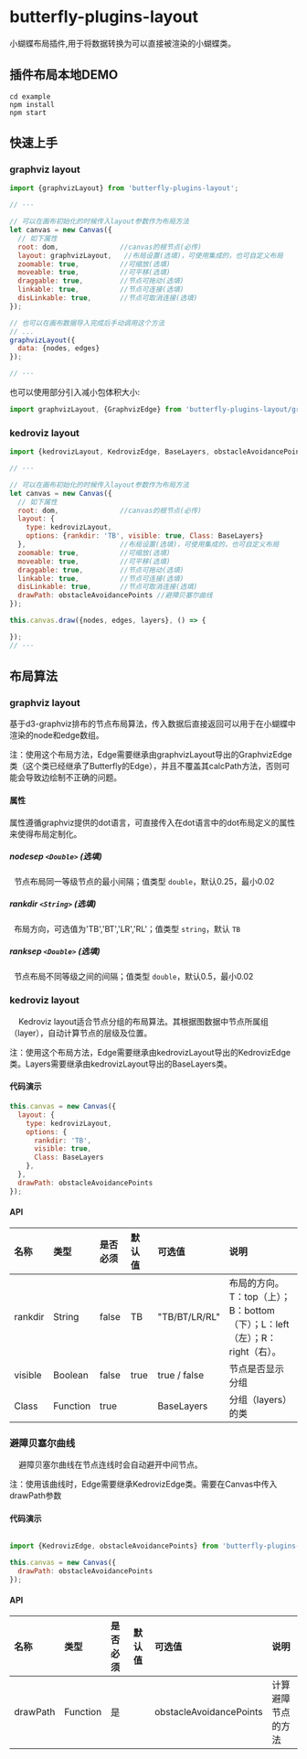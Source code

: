 # butterfly-plugins-layout

小蝴蝶布局插件,用于将数据转换为可以直接被渲染的小蝴蝶类。

## 插件布局本地DEMO
``` shell
cd example
npm install
npm start
```
## 快速上手
### graphviz layout
``` js
import {graphvizLayout} from 'butterfly-plugins-layout';

// ···

// 可以在画布初始化的时候传入layout参数作为布局方法
let canvas = new Canvas({
  // 如下属性
  root: dom,               //canvas的根节点(必传)
  layout: graphvizLayout,   //布局设置(选填)，可使用集成的，也可自定义布局
  zoomable: true,          //可缩放(选填)
  moveable: true,          //可平移(选填)
  draggable: true,         //节点可拖动(选填)
  linkable: true,          //节点可连接(选填)
  disLinkable: true,       //节点可取消连接(选填)
});

// 也可以在画布数据导入完成后手动调用这个方法
// ...
graphvizLayout({
  data: {nodes, edges}
});

// ···

```

也可以使用部分引入减小包体积大小:
``` js
import graphvizLayout, {GraphvizEdge} from 'butterfly-plugins-layout/graphvizLayout';
```

### kedroviz layout
``` js
import {kedrovizLayout, KedrovizEdge, BaseLayers, obstacleAvoidancePoints} from 'butterfly-plugins-layout';

// ···

// 可以在画布初始化的时候传入layout参数作为布局方法
let canvas = new Canvas({
  // 如下属性
  root: dom,               //canvas的根节点(必传)
  layout: {
    type: kedrovizLayout, 
    options: {rankdir: 'TB', visible: true, Class: BaseLayers}
  },                       //布局设置(选填)，可使用集成的，也可自定义布局
  zoomable: true,          //可缩放(选填)
  moveable: true,          //可平移(选填)
  draggable: true,         //节点可拖动(选填)
  linkable: true,          //节点可连接(选填)
  disLinkable: true,       //节点可取消连接(选填)
  drawPath: obstacleAvoidancePoints //避障贝塞尔曲线
});

this.canvas.draw({nodes, edges, layers}, () => {

});
// ···

```

## 布局算法

### graphviz layout

基于d3-graphviz排布的节点布局算法，传入数据后直接返回可以用于在小蝴蝶中渲染的node和edge数组。

注：使用这个布局方法，Edge需要继承由graphvizLayout导出的GraphvizEdge类（这个类已经继承了Butterfly的Edge），并且不覆盖其calcPath方法，否则可能会导致边绘制不正确的问题。

#### 属性

属性遵循graphviz提供的dot语言，可直接传入在dot语言中的dot布局定义的属性来使得布局定制化。

##### nodesep _`<Double>`_   (选填)

&nbsp;&nbsp;节点布局同一等级节点的最小间隔；值类型 `double`，默认0.25，最小0.02

##### rankdir _`<String>`_   (选填)

&nbsp;&nbsp;布局方向，可选值为'TB','BT','LR','RL'；值类型 `string`，默认 `TB`

##### ranksep _`<Double>`_   (选填)

&nbsp;&nbsp;节点布局不同等级之间的间隔；值类型 `double`，默认0.5，最小0.02

### kedroviz layout
&nbsp;&nbsp;&nbsp;&nbsp;Kedroviz layout适合节点分组的布局算法。其根据图数据中节点所属组（layer），自动计算节点的层级及位置。

注：使用这个布局方法，Edge需要继承由kedrovizLayout导出的KedrovizEdge类。Layers需要继承由kedrovizLayout导出的BaseLayers类。

#### 代码演示

``` js
this.canvas = new Canvas({
  layout: {
    type: kedrovizLayout,
    options: {
      rankdir: 'TB',
      visible: true,
      Class: BaseLayers
    },
  },
  drawPath: obstacleAvoidancePoints
});
```

#### API


| 名称 | 类型 | 是否必须 | 默认值 | 可选值 | 说明  
| :------ | :------ | :------ | :------ | :------ | :------
| rankdir | String | false | TB| "TB/BT/LR/RL"  |布局的方向。T：top（上）；B：bottom（下）；L：left（左）；R：right（右）。
| visible | Boolean | false | true | true / false | 节点是否显示分组
| Class | Function | true |  | BaseLayers | 分组（layers）的类

### 避障贝塞尔曲线
&nbsp;&nbsp;&nbsp;&nbsp;避障贝塞尔曲线在节点连线时会自动避开中间节点。

注：使用该曲线时，Edge需要继承KedrovizEdge类。需要在Canvas中传入drawPath参数

#### 代码演示

``` js

import {KedrovizEdge, obstacleAvoidancePoints} from 'butterfly-plugins-layout';

this.canvas = new Canvas({
  drawPath: obstacleAvoidancePoints
});

```

#### API

| 名称 | 类型 | 是否必须 | 默认值 | 可选值 | 说明  
| :------ | :------ | :------ | :------ | :------ | :------
| drawPath | Function | 是 | | obstacleAvoidancePoints | 计算避障节点的方法
